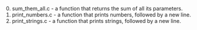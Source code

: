 0. sum_them_all.c -  a function that returns the sum of all its parameters.
1. print_numbers.c - a function that prints numbers, followed by a new line.
2. print_strings.c - a function that prints strings, followed by a new line.
